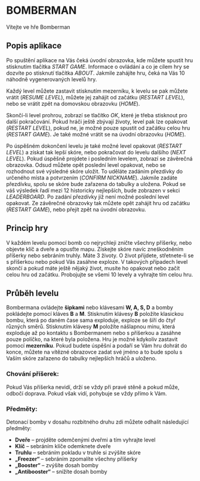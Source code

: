 # BOMBERMAN
Vítejte ve hře Bomberman
## Popis aplikace
Po spuštění aplikace na Vás čeká úvodní obrazovka, kde můžete spustit hru stisknutím tlačítka *START GAME*. Informace o ovládání a co je cílem hry se dozvíte po stisknutí tlačítka *ABOUT*. 
Jakmile zahájíte hru, čeká na Vás 10 náhodně vygenerovaných levelů hry.

Každý level můžete zastavit stisknutím mezerníku, k levelu se pak můžete vrátit (*RESUME LEVEL*), můžete jej zahájit od začátku (*RESTART LEVEL*), nebo se vrátit zpět na domovskou obrazovku (*HOME*).

Skončí-li level prohrou, zobrazí se tlačítko *OK*, které je třeba stisknout pro další pokračování. Pokud hráči ještě zbývají životy, level pak lze opakovat (*RESTART LEVEL*), pokud ne, je možné pouze spustit od začátku celou hru (*RESTART GAME*). Je také možné vrátit se na úvodní obrazovku (*HOME*).

Po úspěšném dokončení levelu je také možné level opakovat (*RESTART LEVEL*) a získat tak lepší skóre, nebo pokračovat do levelu dalšího (*NEXT LEVEL*). Pokud úspěšně projdete i posledním levelem, zobrazí se závěrečná obrazovka. Odsud můžete opět poslední level opakovat, nebo se rozhodnout své výsledné skóre uložit. To uděláte zadáním přezdívky do určeného místa a potvrzením (*CONFIRM NICKNAME*). Jakmile zadáte přezdívku, spolu se skóre bude zařazena do tabulky a uložena. Pokud se váš výsledek řadí mezi 12 historicky nejlepších, bude zobrazen v sekci *LEADERBOARD*. Po zadání přezdívky již není možné poslední level opakovat. Ze závěrečné obrazovky tak můžete opět zahájit hru od začátku (*RESTART GAME*), nebo přejít zpět na úvodní obrazovku.
## Princip hry
V každém levelu pomocí bomb co nejrychleji zničte všechny příšerky, nebo objevte klíč a dveře a opusťte mapu. Získejte skóre navíc zneškodněním příšerky nebo sebráním truhly.
Máte 3 životy. O život přijdete, střetnete-li se s příšerkou nebo pokud Vás zasáhne exploze. V takových případech level skončí a pokud máte ještě nějaký život, musíte ho opakovat nebo začít celou hru od začátku. Probojujte se všemi 10 levely a vyhrajte tím celou hru.
## Průběh levelu
Bombermana ovládejte **šipkami** nebo klávesami **W, A, S, D** a bomby pokládejte pomocí kláves **B** a **M**.
Stisknutím klávesy **B** položíte klasickou bombu, která po daném čase sama exploduje, exploze se šíří do čtyř různých směrů.
Stisknutím klávesy **M** položíte nášlapnou minu, která exploduje až po kontaktu s Bombermanem nebo s příšerkou a zasáhne pouze políčko, na které byla položena.
Hru je možné kdykoliv zastavit pomocí **mezerníku**.
Pokud budete úspěšní a podaří se Vám hru dohrát do konce, můžete na vítězné obrazovce zadat své jméno a to bude spolu s Vaším skóre zařazeno do tabulky nejlepších hráčů a uloženo.

### Chování příšerek:
Pokud Vás příšerka nevidí, drží se vždy při pravé stěně a pokud může, odbočí doprava. Pokud však vidí, pohybuje se vždy přímo k Vám.
### Předměty:
Detonací bomby v dosahu rozbitného druhu zdi můžete odhalit následující předměty:
- **Dveře** – projděte odemčenými dveřmi a tím vyhrajte level
- **Klíč** – sebráním klíče odemknete dveře
- **Truhlu** – sebráním pokladu v truhle si zvýšíte skóre
- **„Freezer“** – sebráním zpomalíte všechny příšerky
- **„Booster“** – zvýšíte dosah bomby
- **„Antibooster“** – snížíte dosah bomby
